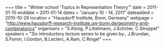 +++
title = "Winter school 'Topics in Representation Theory'"
date = 2011-01-10
enddate = 2011-01-14
dates = "January 10 - 14, 2011"
dateadded = 2010-10-29
location = "Hausdorff Institute, Bonn, Germany"
webpage = "http://www.hausdorff-research-institute.uni-bonn.de/geometry-and-combinatorics"
organisers = "S.König, P.Littelmann, J.Schröer, C.Stroppel"
speakers = "Six introductory lecture series to be given by:, J.Brundan, S.Fomin, I.Gordon, B.Leclerc, A.Ram, C.Ringel"
+++
